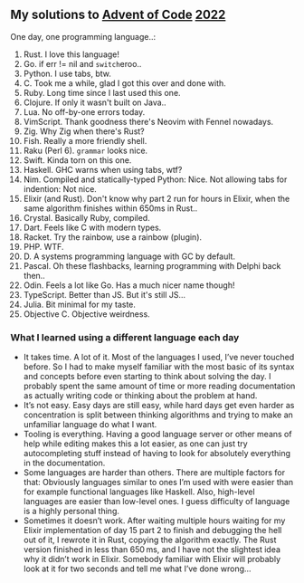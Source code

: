 ## My solutions to [Advent of Code](https://adventofcode.com) [2022](https://adventofcode.com/2022)
One day, one programming language..:

1. Rust. I love this language!
2. Go. if err != nil and `switch`eroo..
3. Python. I use tabs, btw.
4. C. Took me a while, glad I got this over and done with.
5. Ruby. Long time since I last used this one.
6. Clojure. If only it wasn't built on Java..
7. Lua. No off-by-one errors today.
8. VimScript. Thank goodness there's Neovim with Fennel nowadays.
9. Zig. Why Zig when there's Rust?
10. Fish. Really a more friendly shell.
11. Raku (Perl 6). `grammar` looks nice.
12. Swift. Kinda torn on this one.
13. Haskell. GHC warns when using tabs, wtf?
14. Nim. Compiled and statically-typed Python: Nice. Not allowing tabs for indention: Not nice.
15. Elixir (and Rust). Don't know why part 2 run for hours in Elixir, when the same algorithm finishes within 650ms in Rust..
16. Crystal. Basically Ruby, compiled.
17. Dart. Feels like C with modern types.
18. Racket. Try the rainbow, use a rainbow (plugin).
19. PHP. WTF.
20. D. A systems programming language with GC by default.
21. Pascal. Oh these flashbacks, learning programming with Delphi back then..
22. Odin. Feels a lot like Go. Has a much nicer name though!
23. TypeScript. Better than JS. But it's still JS...
24. Julia. Bit minimal for my taste.
25. Objective C. Objective weirdness.

### What I learned using a different language each day
* It takes time. A lot of it. Most of the languages I used, I’ve never touched before. So I had to make myself familiar with the most basic of its syntax and concepts before even starting to think about solving the day. I probably spent the same amount of time or more reading documentation as actually writing code or thinking about the problem at hand.
* It’s not easy. Easy days are still easy, while hard days get even harder as concentration is split between thinking algorithms and trying to make an unfamiliar language do what I want.
* Tooling is everything. Having a good language server or other means of help while editing makes this a lot easier, as one can just try autocompleting stuff instead of having to look for absolutely everything in the documentation.
* Some languages are harder than others. There are multiple factors for that: Obviously languages similar to ones I’m used with were easier than for example functional languages like Haskell. Also, high-level languages are easier than low-level ones. I guess difficulty of language is a highly personal thing.
* Sometimes it doesn’t work. After waiting multiple hours waiting for my Elixir implementation of day 15 part 2 to finish and debugging the hell out of it, I rewrote it in Rust, copying the algorithm exactly. The Rust version finished in less than 650 ms, and I have not the slightest idea why it didn’t work in Elixir. Somebody familiar with Elixir will probably look at it for two seconds and tell me what I’ve done wrong…
